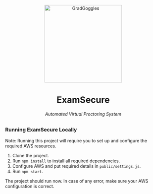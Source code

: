 <p align="center">
  <a href="https://gradgoggles.com">
    <img alt="GradGoggles" src="http://assets.rajrajhans.com/examsecure_logo_1.png" width="250"/>
  </a>
</p>

<h1 align="center">
  ExamSecure
</h1>


<h6 align="center">
  Automated Virtual Proctoring System 
</h6>

### Running ExamSecure Locally

Note: Running this project will require you to set up and configure 
the required AWS resources.

1. Clone the project.
2. Run `npm install` to install all required dependencies.
3. Configure AWS and put required details in `public/settings.js`.
4. Run `npm start`.

The project should run now. In case of any error, make sure your AWS configuration is correct.
